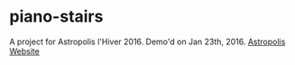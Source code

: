 piano-stairs
============

A project for Astropolis l'Hiver 2016. Demo'd on Jan 23th, 2016.
[Astropolis Website](http://astropolis.org/hiver2016)



